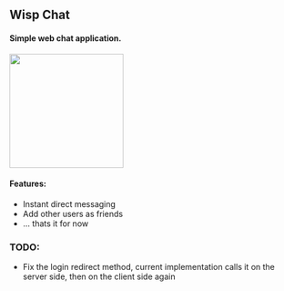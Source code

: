 ## Wisp Chat 
#### Simple web chat application.

<img src="https://raw.githubusercontent.com/DomNidy/Wisp-Chat/main/app/logo.png" width="200" height="200" />

#### Features:
- Instant direct messaging
- Add other users as friends
- ... thats it for now


### TODO:
- Fix the login redirect method, current implementation calls it on the server side, then on the client side again